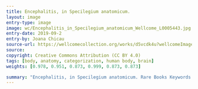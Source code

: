 ```yaml
---
title: Encephalitis, in Specilegium anatomicum.
layout: image
entry-type: image
image: wc/Encephalitis_in_Specilegium_anatomicum_Wellcome_L0005443.jpg
entry-date: 2019-09-2
entry-by: Joana Chicau
source-url: https://wellcomecollection.org/works/d5vcdk4u?wellcomeImagesUrl=/indexplus/image/L0005443.html
source:
copyright: Creative Commons Attribution (CC BY 4.0) 
tags: [body, anatomy, categorization, human body, brain]
weights: [0.978, 0.951, 0.873, 0.999, 0.873, 0.873]

summary: "Encephalitis, in Specilegium anatomicum. Rare Books Keywords: Anatomy; Nervous System; Thomas Kerckring"
---
```

